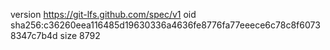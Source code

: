 version https://git-lfs.github.com/spec/v1
oid sha256:c36260eea116485d19630336a4636fe8776fa77eeece6c78c8f60738347c7b4d
size 8792
